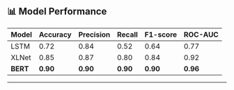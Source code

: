 

## 📊 Model Performance

| Model   | Accuracy | Precision | Recall | F1-score | ROC-AUC |
|---------|----------|-----------|--------|----------|---------|
| LSTM    | 0.72     | 0.84      | 0.52   | 0.64     | 0.77    |
| XLNet   | 0.85     | 0.87      | 0.80   | 0.84     | 0.92    |
| **BERT** | **0.90** | **0.90**  | **0.90** | **0.90** | **0.96** |

---



